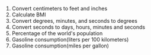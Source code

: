 1. Convert centimeters to feet and inches
2. Calculate BMI
3. Convert degrees, minutes, and seconds to degrees
4. Convert seconds to days, hours, minutes and seconds
5. Percentage of the world's population
6. Gasoline consumption(liters per 100 kilometers)
7. Gasoline consumption(miles per gallon)
